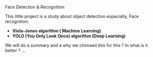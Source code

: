 <span style="text-decoration:strong; text-align:center">Face Detection & Recognition </span>

<p>
This little project is a study about object detection especially, Face recognition. 
<ul><li><b>Viola-Jones algorithm ( Machine Learning)</b></li>
<li><b>YOLO (You Only Look Once) algorithm (Deep Learning)</b></li>
 </ul>

<span style="fontcolor:gray;">We will do a summary and a why we choosed this for this ? In what is it better ? ...</span>
